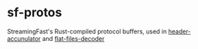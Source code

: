 # sf-protos

StreamingFast's Rust-compiled protocol buffers, used in [header-accunulator](https://github.com/semiotic-ai/header_accumulator) and
[flat-files-decoder](https://github.com/semiotic-ai/flat_head)
